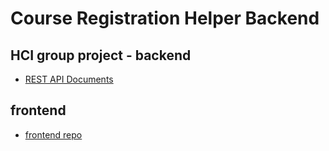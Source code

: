 # Course Registration Helper Backend
HCI group project - backend
---
- [REST API Documents](https://hci.peiyuan.ch/docs)
## frontend
- [frontend repo](https://github.com/9Kami/CourseRegistrationAssistant)
